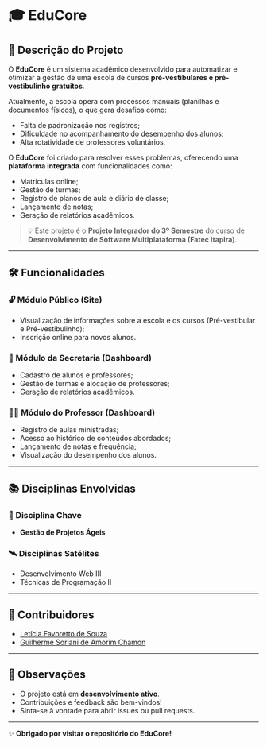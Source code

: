 # 🎓 EduCore

## 📝 Descrição do Projeto

O **EduCore** é um sistema acadêmico desenvolvido para automatizar e otimizar a gestão de uma escola de cursos **pré-vestibulares e pré-vestibulinho gratuitos**.  

Atualmente, a escola opera com processos manuais (planilhas e documentos físicos), o que gera desafios como:

- Falta de padronização nos registros;
- Dificuldade no acompanhamento do desempenho dos alunos;
- Alta rotatividade de professores voluntários.

O **EduCore** foi criado para resolver esses problemas, oferecendo uma **plataforma integrada** com funcionalidades como:

- Matrículas online;
- Gestão de turmas;
- Registro de planos de aula e diário de classe;
- Lançamento de notas;
- Geração de relatórios acadêmicos.

> 💡 Este projeto é o **Projeto Integrador do 3º Semestre** do curso de **Desenvolvimento de Software Multiplataforma (Fatec Itapira)**.

---

## 🛠️ Funcionalidades

### 🔓 Módulo Público (Site)
- Visualização de informações sobre a escola e os cursos (Pré-vestibular e Pré-vestibulinho);
- Inscrição online para novos alunos.

### 🏢 Módulo da Secretaria (Dashboard)
- Cadastro de alunos e professores;
- Gestão de turmas e alocação de professores;
- Geração de relatórios acadêmicos.

### 👨‍🏫 Módulo do Professor (Dashboard)
- Registro de aulas ministradas;
- Acesso ao histórico de conteúdos abordados;
- Lançamento de notas e frequência;
- Visualização do desempenho dos alunos.

---

## 📚 Disciplinas Envolvidas

### 📌 Disciplina Chave
- **Gestão de Projetos Ágeis**

### 🛰️ Disciplinas Satélites
- Desenvolvimento Web III  
- Técnicas de Programação II

---

## 👥 Contribuidores

- [Letícia Favoretto de Souza](#)
- [Guilherme Soriani de Amorim Chamon](#)

---

## 📌 Observações

- O projeto está em **desenvolvimento ativo**.
- Contribuições e feedback são bem-vindos!
- Sinta-se à vontade para abrir issues ou pull requests.  

---

✨ **Obrigado por visitar o repositório do EduCore!**
